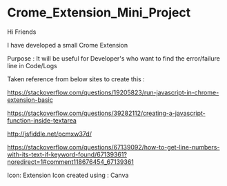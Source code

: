 # Crome_Extension_Mini_Project

Hi Friends

I have developed a small Crome Extension 
 
Purpose :
It will be useful for Developer's who want to find the error/failure line in Code/Logs

Taken reference from below sites to create this :

https://stackoverflow.com/questions/19205823/run-javascript-in-chrome-extension-basic

https://stackoverflow.com/questions/39282112/creating-a-javascript-function-inside-textarea 

http://jsfiddle.net/pcmxw37d/

https://stackoverflow.com/questions/67139092/how-to-get-line-numbers-with-its-text-if-keyword-found/67139361?noredirect=1#comment118676454_67139361


Icon:
Extension Icon created using : Canva 
